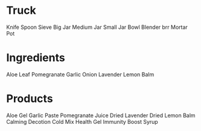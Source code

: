 # Truck
Knife
Spoon
Sieve
Big Jar
Medium Jar
Small Jar
Bowl
Blender brr
Mortar
Pot
# Ingredients
Aloe Leaf
Pomegranate
Garlic
Onion
Lavender
Lemon Balm
# Products
Aloe Gel
Garlic Paste
Pomegranate Juice
Dried Lavender
Dried Lemon Balm
Calming Decotion
Cold Mix
Health Gel
Immunity Boost Syrup
